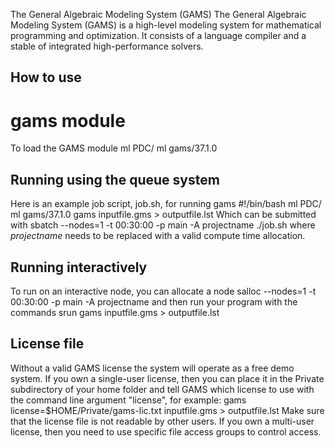 The General Algebraic Modeling System (GAMS)
The General Algebraic Modeling System (GAMS) is a high-level modeling system for mathematical programming and optimization. It consists of a language compiler and a stable of integrated high-performance solvers.


## How to use


# gams module
To load the GAMS module
ml PDC/<version>
ml gams/37.1.0

## Running using the queue system
Here is an example job script, job.sh, for running gams
#!/bin/bash
ml PDC/<version>
ml gams/37.1.0
gams inputfile.gms > outputfile.lst
Which can be submitted with
sbatch --nodes=1 -t 00:30:00 -p main -A projectname ./job.sh
where *projectname* needs to be replaced with a valid compute
time allocation.

## Running interactively
To run on an interactive node, you can allocate a node
salloc --nodes=1 -t 00:30:00 -p main -A projectname
and then run your program with the commands
srun gams inputfile.gms > outputfile.lst

## License file
Without a valid GAMS license the system will operate as a free demo system. If you own a single-user license, then you can place it in the Private subdirectory of your home folder and tell GAMS which license to use with the command line argument "license", for example:
gams license=$HOME/Private/gams-lic.txt inputfile.gms > outputfile.lst
Make sure that the license file is not readable by other users. If you own a multi-user license, then you need to use specific file access groups to control access.
